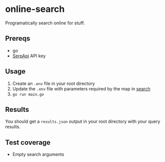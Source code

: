 # online-search
Programatically search online for stuff.

## Prereqs
* go
* [SerpApi](https://serpapi.com) API key

## Usage
1. Create an `.env` file in your root directory
2. Update the `.env` file with parameters required by the map in [search](search.go)
3. `go run main.go`

## Results
You should get a `results.json` output in your root directory with your query results.

## Test coverage
* Empty search arguments